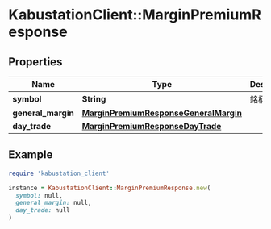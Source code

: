 # KabustationClient::MarginPremiumResponse

## Properties

| Name | Type | Description | Notes |
| ---- | ---- | ----------- | ----- |
| **symbol** | **String** | 銘柄コード | [optional] |
| **general_margin** | [**MarginPremiumResponseGeneralMargin**](MarginPremiumResponseGeneralMargin.md) |  | [optional] |
| **day_trade** | [**MarginPremiumResponseDayTrade**](MarginPremiumResponseDayTrade.md) |  | [optional] |

## Example

```ruby
require 'kabustation_client'

instance = KabustationClient::MarginPremiumResponse.new(
  symbol: null,
  general_margin: null,
  day_trade: null
)
```

